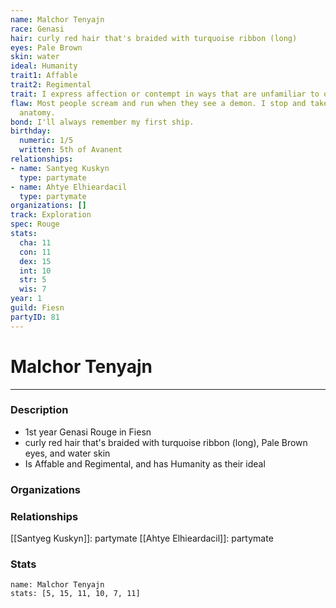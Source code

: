 ```yaml
---
name: Malchor Tenyajn
race: Genasi
hair: curly red hair that's braided with turquoise ribbon (long)
eyes: Pale Brown
skin: water
ideal: Humanity
trait1: Affable
trait2: Regimental
trait: I express affection or contempt in ways that are unfamiliar to others.
flaw: Most people scream and run when they see a demon. I stop and take notes on its
  anatomy.
bond: I'll always remember my first ship.
birthday:
  numeric: 1/5
  written: 5th of Avanent
relationships:
- name: Santyeg Kuskyn
  type: partymate
- name: Ahtye Elhieardacil
  type: partymate
organizations: []
track: Exploration
spec: Rouge
stats:
  cha: 11
  con: 11
  dex: 15
  int: 10
  str: 5
  wis: 7
year: 1
guild: Fiesn
partyID: 81
---
```

# Malchor Tenyajn
---
### Description
- 1st year Genasi Rouge in Fiesn
- curly red hair that's braided with turquoise ribbon (long), Pale Brown eyes, and water skin
- Is Affable and Regimental, and has Humanity as their ideal

### Organizations
### Relationships
[[Santyeg Kuskyn]]: partymate
[[Ahtye Elhieardacil]]: partymate
### Stats
```statblock
name: Malchor Tenyajn
stats: [5, 15, 11, 10, 7, 11]
```